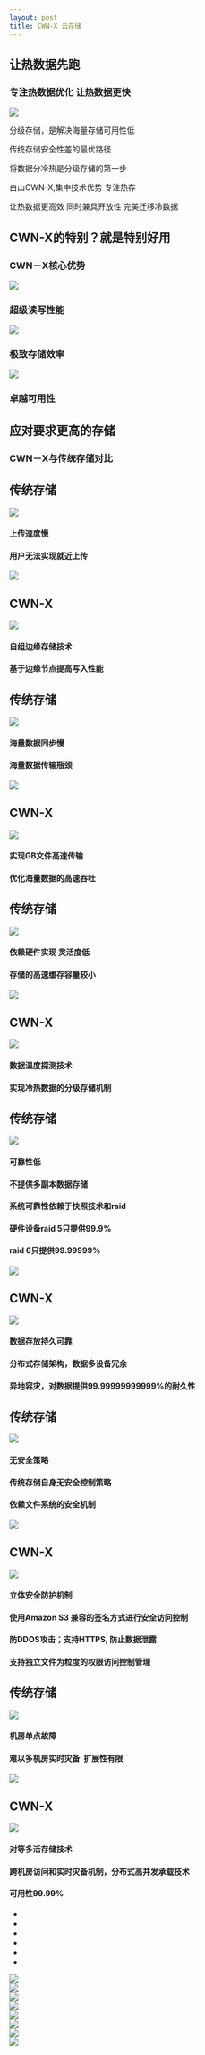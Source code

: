 ```yaml
---
layout: post
title: CWN-X 云存储
---
```


<div class="ccx-6">
    <div class="min">
        <h2>让热数据先跑</h2>
        <h3>专注热数据优化 让热数据更快 </h3>
        <img src="{{ site.baseurl }}public/image/cwn/cwn-01.png">
    </div>
</div>
<div class="ccx-6">
    <div class="min">
        <p>分级存储，是解决海量存储可用性低</p>
        <p>传统存储安全性差的最优路径</p>
        <p>将数据分冷热是分级存储的第一步</p>
        <p>白山CWN-X,集中技术优势 专注热存</p>
        <p>让热数据更高效 同时兼具开放性 完美迁移冷数据 </p>
    </div>
</div>
<div class="clean"></div>
<div class="bottom-100"></div>
<div class="ccx-h">
    <h2>CWN-X的特别？就是特别好用</h2>
    <h3>CWN－X核心优势</h3>
</div>
<div class="ccx-4">
    <img src="{{ site.baseurl }}public/image/cwn/cwn-02.png">
    <h3>超级读写性能</h3>
</div>
<div class="ccx-4">
    <img src="{{ site.baseurl }}public/image/cwn/cwn-03.png">
    <h3>极致存储效率</h3>
</div>
<div class="ccx-4">
    <img src="{{ site.baseurl }}public/image/cwn/cwn-04.png">
    <h3>卓越可用性</h3>
</div>
<div class="clean"></div>
<div class="bottom-100"></div>
<div class="ccx-h">
    <h2>应对要求更高的存储</h2>
    <h3>CWN－X与传统存储对比</h3>
</div>
<div class="ccx-80">
    <div class="ccx-gd">
        <div class="ccx-dy ccx-dy-first slider">
            <div class="ccx-5 ccx-first">
                <h2>传统存储</h2>
                <img src="{{ site.baseurl }}public/image/cwn/cwn-05.png">
                <h4>上传速度慢</h4>
                <h4>用户无法实现就近上传</h4>
            </div>
            <div class="ccx-2">
                <img src="{{ site.baseurl }}public/image/cwn/cwn-vs.jpg">
            </div>
            <div class="ccx-5 ccx-second">
                <h2>CWN-X</h2>
                <img src="{{ site.baseurl }}public/image/cwn/cwn-06.png">
                <h4>自组边缘存储技术</h4>
                <h4>基于边缘节点提高写入性能</h4>
            </div>
            <div class="clean"></div>
        </div>
        <div class="ccx-dy slider">
            <div class="ccx-5 ccx-first">
                <h2>传统存储</h2>
                <img src="{{ site.baseurl }}public/image/cwn/cwn-07.png">
                <h4>海量数据同步慢</h4>
                <h4>海量数据传输瓶颈</h4>
            </div>
            <div class="ccx-2">
                <img src="{{ site.baseurl }}public/image/cwn/cwn-vs.jpg">
            </div>
            <div class="ccx-5 ccx-second">
                <h2>CWN-X</h2>
                <img src="{{ site.baseurl }}public/image/cwn/cwn-08.png">
                <h4>实现GB文件高速传输</h4>
                <h4>优化海量数据的高速吞吐</h4>
            </div>
            <div class="clean"></div>
        </div>
        <div class="ccx-dy slider">
            <div class="ccx-5 ccx-first">
                <h2>传统存储</h2>
                <img src="{{ site.baseurl }}public/image/cwn/cwn-09.png">
                <h4>依赖硬件实现 灵活度低</h4>
                <h4>存储的高速缓存容量较小</h4>
            </div>
            <div class="ccx-2">
                <img src="{{ site.baseurl }}public/image/cwn/cwn-vs.jpg">
            </div>
            <div class="ccx-5 ccx-second">
                <h2>CWN-X</h2>
                <img src="{{ site.baseurl }}public/image/cwn/cwn-10.png">
                <h4>数据温度探测技术</h4>
                <h4>实现冷热数据的分级存储机制</h4>
            </div>
            <div class="clean"></div>
        </div>
        <div class="ccx-dy slider">
            <div class="ccx-5 ccx-first">
                <h2>传统存储</h2>
                <img src="{{ site.baseurl }}public/image/cwn/cwn-11.png">
                <h4>可靠性低</h4>
                <h4>不提供多副本数据存储</h4>
                <h4>系统可靠性依赖于快照技术和raid</h4>
                <h4>硬件设备raid 5只提供99.9%</h4>
                <h4>raid 6只提供99.99999%</h4>
            </div>
            <div class="ccx-2">
                <img src="{{ site.baseurl }}public/image/cwn/cwn-vs.jpg">
            </div>
            <div class="ccx-5 ccx-second">
                <h2>CWN-X</h2>
                <img src="{{ site.baseurl }}public/image/cwn/cwn-12.png">
                <h4>数据存放持久可靠</h4>
                <h4>分布式存储架构，数据多设备冗余</h4>
                <h4>异地容灾，对数据提供99.99999999999%的耐久性</h4>			
            </div>
            <div class="clean"></div>
        </div>
        <div class="ccx-dy slider">
            <div class="ccx-5 ccx-first">
                <h2>传统存储</h2>
                <img src="{{ site.baseurl }}public/image/cwn/cwn-13.png">
                <h4>无安全策略</h4>
                <h4>传统存储自身无安全控制策略</h4>
                <h4>依赖文件系统的安全机制</h4>
            </div>
            <div class="ccx-2">
                <img src="{{ site.baseurl }}public/image/cwn/cwn-vs.jpg">
            </div>
            <div class="ccx-5 ccx-second">
                <h2>CWN-X</h2>
                <img src="{{ site.baseurl }}public/image/cwn/cwn-14.png">
                <h4>立体安全防护机制</h4>
                <h4>使用Amazon S3 兼容的签名方式进行安全访问控制</h4>
                <h4>防DDOS攻击；支持HTTPS, 防止数据泄露</h4>
                <h4>支持独立文件为粒度的权限访问控制管理</h4>
            </div>
            <div class="clean"></div>
        </div>
        <div class="ccx-dy slider">
            <div class="ccx-5 ccx-first">
                <h2>传统存储</h2>
                <img src="{{ site.baseurl }}public/image/cwn/cwn-15.png">
                <h4>机房单点故障</h4>
                <h4>难以多机房实时灾备&nbsp; 扩展性有限</h4>
            </div>
            <div class="ccx-2">
                <img src="{{ site.baseurl }}public/image/cwn/cwn-vs.jpg">
            </div>
            <div class="ccx-5 ccx-second">
                <h2>CWN-X</h2>
                <img src="{{ site.baseurl }}public/image/cwn/cwn-16.png">
                <h4>对等多活存储技术</h4>
                <h4>跨机房访问和实时灾备机制，分布式高并发承载技术</h4>
                <h4>可用性99.99%</h4>
            </div>
            <div class="clean"></div>
        </div>
    </div>
    <div class="ccx-btn slider-btn">
        <ul>
            <li class="ccx-btn-hover"></li>
            <li></li>
            <li></li>
            <li></li>
            <li></li>
            <li></li>
        </ul>
    </div>
    <div class="clean"></div>
</div>
<div class="bottom-100"></div>
<div class="ccx-80">
    <div class="ccx-3">
        <img src="{{ site.baseurl }}public/image/cwn/cwn-17.jpg">
    </div>
    <div class="ccx-3">
        <img src="{{ site.baseurl }}public/image/cwn/cwn-18.jpg">
    </div>
    <div class="ccx-3">
        <img src="{{ site.baseurl }}public/image/cwn/cwn-19.jpg">
    </div>
    <div class="ccx-3">
        <img src="{{ site.baseurl }}public/image/cwn/cwn-20.jpg">
    </div>
    <div class="ccx-3">
        <img src="{{ site.baseurl }}public/image/cwn/cwn-21.jpg">
    </div>
    <div class="ccx-3">
        <img src="{{ site.baseurl }}public/image/cwn/cwn-22.jpg">
    </div>
    <div class="ccx-3">
        <img src="{{ site.baseurl }}public/image/cwn/cwn-23.jpg">
    </div>
    <div class="ccx-3">
        <img src="{{ site.baseurl }}public/image/cwn/cwn-24.jpg">
    </div>
    <div class="clean"></div>
</div>
